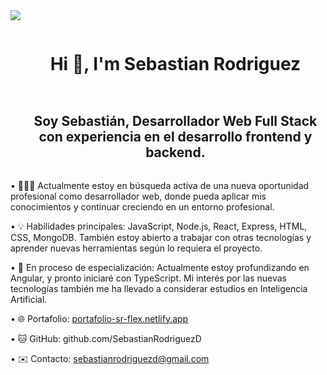 
<!--horizontal divider(gradiant)-->
<img src="https://user-images.githubusercontent.com/73097560/115834477-dbab4500-a447-11eb-908a-139a6edaec5c.gif">

<!--h1 without bottom border-->
<div id="user-content-toc">
  <ul align="center">
    <summary><h1 style="display: inline-block">Hi 👋, I'm Sebastian Rodriguez</h1></summary>
  </ul>
</div>


<!--- snake -->


<!--h2 without bottom border-->
<div id="user-content-toc">
  <ul align="center">
    <summary><h2 style="display: inline-block">Soy Sebastián, Desarrollador Web Full Stack con experiencia en el desarrollo frontend y backend.</h2></summary>
  </ul>
</div>


<!--Intro start-->
• 👨🏻‍💻 Actualmente estoy en búsqueda activa de una nueva oportunidad profesional como desarrollador web, donde pueda aplicar mis conocimientos y continuar creciendo en un entorno profesional.

• 💡 Habilidades principales: JavaScript, Node.js, React, Express, HTML, CSS, MongoDB. También estoy abierto a trabajar con otras tecnologías y aprender nuevas herramientas según lo requiera el proyecto.

• 🚀 En proceso de especialización: Actualmente estoy profundizando en Angular, y pronto iniciaré con TypeScript. Mi interés por las nuevas tecnologías también me ha llevado a considerar estudios en Inteligencia Artificial.

• 🌐 Portafolio: [portafolio-sr-flex.netlify.app](https://portafolio-sr-flex.netlify.app/)

• 🐱 GitHub: github.com/SebastianRodriguezD

• ✉️ Contacto: sebastianrodriguezd@gmail.com


<!--- stats & Trophy (start) -->
